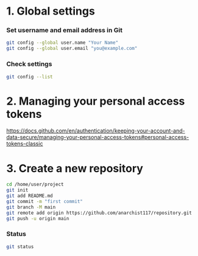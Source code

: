 # 1. Global settings
### Set username and email address in Git
```bash
git config --global user.name "Your Name"
git config --global user.email "you@example.com"
```
### Check settings
```bash
git config --list
```

# 2. Managing your personal access tokens
https://docs.github.com/en/authentication/keeping-your-account-and-data-secure/managing-your-personal-access-tokens#personal-access-tokens-classic

# 3. Create a new repository
```bash
cd /home/user/project
git init
git add README.md
git commit -m "first commit"
git branch -M main
git remote add origin https://github.com/anarchist117/repository.git
git push -u origin main
```
### Status 
```bash
git status
```
